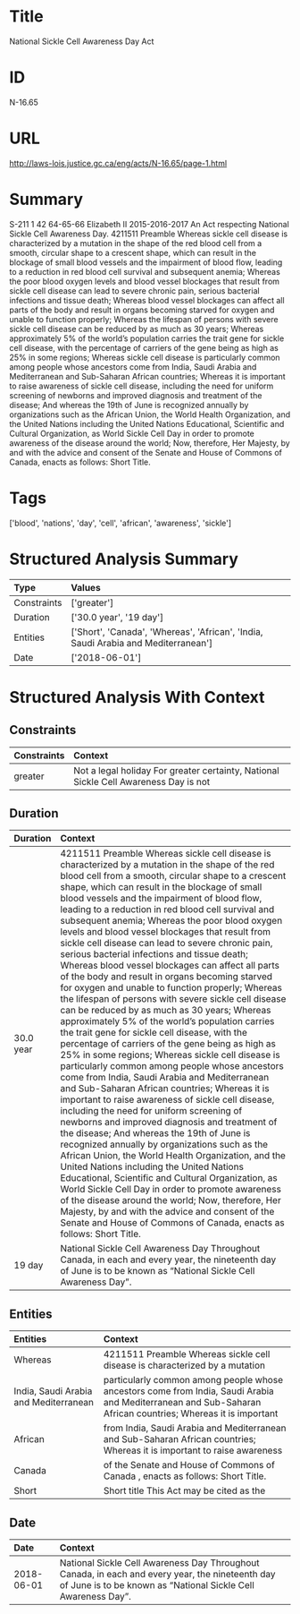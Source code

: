 # Title
National Sickle Cell Awareness Day Act


# ID
N-16.65

# URL
http://laws-lois.justice.gc.ca/eng/acts/N-16.65/page-1.html


# Summary
S-211 1 42 64-65-66 Elizabeth II 2015-2016-2017 An Act respecting National Sickle Cell Awareness Day. 4211511 Preamble Whereas sickle cell disease is characterized by a mutation in the shape of the red blood cell from a smooth, circular shape to a crescent shape, which can result in the blockage of small blood vessels and the impairment of blood flow, leading to a reduction in red blood cell survival and subsequent anemia; Whereas the poor blood oxygen levels and blood vessel blockages that result from sickle cell disease can lead to severe chronic pain, serious bacterial infections and tissue death; Whereas blood vessel blockages can affect all parts of the body and result in organs becoming starved for oxygen and unable to function properly; Whereas the lifespan of persons with severe sickle cell disease can be reduced by as much as 30 years; Whereas approximately 5% of the world’s population carries the trait gene for sickle cell disease, with the percentage of carriers of the gene being as high as 25% in some regions; Whereas sickle cell disease is particularly common among people whose ancestors come from India, Saudi Arabia and Mediterranean and Sub-Saharan African countries; Whereas it is important to raise awareness of sickle cell disease, including the need for uniform screening of newborns and improved diagnosis and treatment of the disease; And whereas the 19th of June is recognized annually by organizations such as the African Union, the World Health Organization, and the United Nations including the United Nations Educational, Scientific and Cultural Organization, as World Sickle Cell Day in order to promote awareness of the disease around the world; Now, therefore, Her Majesty, by and with the advice and consent of the Senate and House of Commons of Canada, enacts as follows: Short Title.


# Tags
['blood', 'nations', 'day', 'cell', 'african', 'awareness', 'sickle']


# Structured Analysis Summary
| Type        | Values                                                                             |
|:------------|:-----------------------------------------------------------------------------------|
| Constraints | ['greater']                                                                        |
| Duration    | ['30.0 year', '19 day']                                                            |
| Entities    | ['Short', 'Canada', 'Whereas', 'African', 'India, Saudi Arabia and Mediterranean'] |
| Date        | ['2018-06-01']                                                                     |


# Structured Analysis With Context
 


## Constraints
| Constraints   | Context                                                                               |
|:--------------|:--------------------------------------------------------------------------------------|
| greater       | Not a legal holiday For  greater certainty, National Sickle Cell Awareness Day is not |


## Duration
| Duration   | Context                                                                                                                                                                                                                                                                                                                                                                                                                                                                                                                                                                                                                                                                                                                                                                                                                                                                                                                                                                                                                                                                                                                                                                                                                                                                                                                                                                                                                                                                                                                                                                                                                                                                                                                                                                                             |
|:-----------|:----------------------------------------------------------------------------------------------------------------------------------------------------------------------------------------------------------------------------------------------------------------------------------------------------------------------------------------------------------------------------------------------------------------------------------------------------------------------------------------------------------------------------------------------------------------------------------------------------------------------------------------------------------------------------------------------------------------------------------------------------------------------------------------------------------------------------------------------------------------------------------------------------------------------------------------------------------------------------------------------------------------------------------------------------------------------------------------------------------------------------------------------------------------------------------------------------------------------------------------------------------------------------------------------------------------------------------------------------------------------------------------------------------------------------------------------------------------------------------------------------------------------------------------------------------------------------------------------------------------------------------------------------------------------------------------------------------------------------------------------------------------------------------------------------|
| 30.0 year  | 4211511 Preamble Whereas sickle cell disease is characterized by a mutation in the shape of the red blood cell from a smooth, circular shape to a crescent shape, which can result in the blockage of small blood vessels and the impairment of blood flow, leading to a reduction in red blood cell survival and subsequent anemia; Whereas the poor blood oxygen levels and blood vessel blockages that result from sickle cell disease can lead to severe chronic pain, serious bacterial infections and tissue death; Whereas blood vessel blockages can affect all parts of the body and result in organs becoming starved for oxygen and unable to function properly; Whereas the lifespan of persons with severe sickle cell disease can be reduced by as much as 30 years; Whereas approximately 5% of the world’s population carries the trait gene for sickle cell disease, with the percentage of carriers of the gene being as high as 25% in some regions; Whereas sickle cell disease is particularly common among people whose ancestors come from India, Saudi Arabia and Mediterranean and Sub-Saharan African countries; Whereas it is important to raise awareness of sickle cell disease, including the need for uniform screening of newborns and improved diagnosis and treatment of the disease; And whereas the 19th of June is recognized annually by organizations such as the African Union, the World Health Organization, and the United Nations including the United Nations Educational, Scientific and Cultural Organization, as World Sickle Cell Day in order to promote awareness of the disease around the world; Now, therefore, Her Majesty, by and with the advice and consent of the Senate and House of Commons of Canada, enacts as follows: Short Title. |
| 19 day     | National Sickle Cell Awareness Day Throughout Canada, in each and every year, the nineteenth day of June is to be known as “National Sickle Cell Awareness Day”.                                                                                                                                                                                                                                                                                                                                                                                                                                                                                                                                                                                                                                                                                                                                                                                                                                                                                                                                                                                                                                                                                                                                                                                                                                                                                                                                                                                                                                                                                                                                                                                                                                    |


## Entities
| Entities                              | Context                                                                                                                                                     |
|:--------------------------------------|:------------------------------------------------------------------------------------------------------------------------------------------------------------|
| Whereas                               | 4211511 Preamble  Whereas sickle cell disease is characterized by a mutation                                                                                |
| India, Saudi Arabia and Mediterranean | particularly common among people whose ancestors come from India, Saudi Arabia and Mediterranean and Sub-Saharan African countries; Whereas it is important |
| African                               | from India, Saudi Arabia and Mediterranean and Sub-Saharan African countries; Whereas it is important to raise awareness                                    |
| Canada                                | of the Senate and House of Commons of Canada , enacts as follows: Short Title.                                                                              |
| Short                                 | Short title This Act may be cited as the                                                                                                                    |


## Date
| Date       | Context                                                                                                                                                          |
|:-----------|:-----------------------------------------------------------------------------------------------------------------------------------------------------------------|
| 2018-06-01 | National Sickle Cell Awareness Day Throughout Canada, in each and every year, the nineteenth day of June is to be known as “National Sickle Cell Awareness Day”. |


